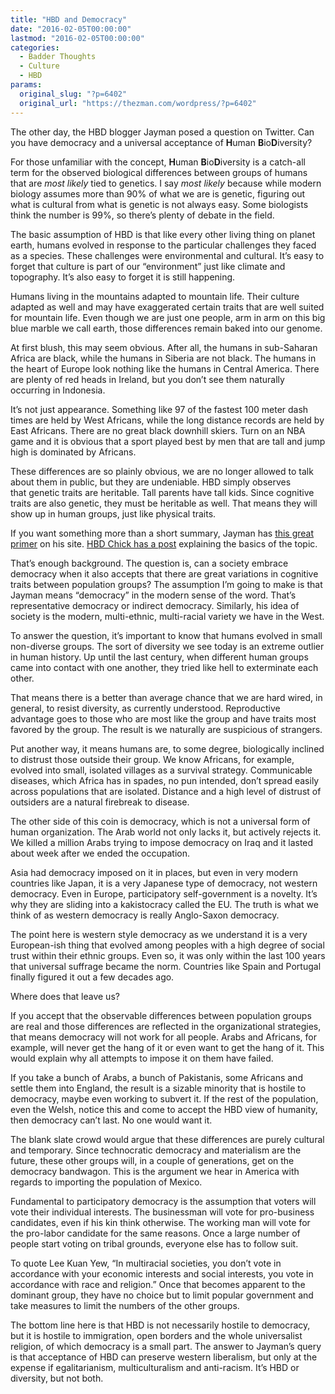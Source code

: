 ```yaml
---
title: "HBD and Democracy"
date: "2016-02-05T00:00:00"
lastmod: "2016-02-05T00:00:00"
categories:
  - Badder Thoughts
  - Culture
  - HBD
params:
  original_slug: "?p=6402"
  original_url: "https://thezman.com/wordpress/?p=6402"
---
```


The other day, the HBD blogger Jayman posed a question on Twitter. Can
you have democracy and a universal acceptance of **H**uman
**B**io**D**iversity?

For those unfamiliar with the concept, **H**uman **B**io**D**iversity is
a catch-all term for the observed biological differences between groups
of humans that are *most likely* tied to genetics. I say *most likely*
because while modern biology assumes more than 90% of what we are is
genetic, figuring out what is cultural from what is genetic is not
always easy. Some biologists think the number is 99%, so there’s plenty
of debate in the field.

The basic assumption of HBD is that like every other living thing on
planet earth, humans evolved in response to the particular challenges
they faced as a species. These challenges were environmental
and cultural. It’s easy to forget that culture is part of our
“environment” just like climate and topography. It’s also easy to forget
it is still happening.

Humans living in the mountains adapted to mountain life. Their culture
adapted as well and may have exaggerated certain traits that are well
suited for mountain life. Even though we are just one people, arm in arm
on this big blue marble we call earth, those differences remain baked
into our genome.

At first blush, this may seem obvious. After all, the humans in
sub-Saharan Africa are black, while the humans in Siberia are not black.
The humans in the heart of Europe look nothing like the humans in
Central America. There are plenty of red heads in Ireland, but you don’t
see them naturally occurring in Indonesia.

It’s not just appearance. Something like 97 of the fastest 100 meter
dash times are held by West Africans, while the long distance records
are held by East Africans. There are no great black downhill skiers.
Turn on an NBA game and it is obvious that a sport played best by men
that are tall and jump high is dominated by Africans.

These differences are so plainly obvious, we are no longer allowed to
talk about them in public, but they are undeniable. HBD simply observes
that genetic traits are heritable. Tall parents have tall kids. Since
cognitive traits are also genetic, they must be heritable as well. That
means they will show up in human groups, just like physical traits.

If you want something more than a short summary, Jayman has [this great
primer](https://jaymans.wordpress.com/hbd-fundamentals/) on his site.
[HBD Chick has a
post](https://hbdchick.wordpress.com/category/what-is-human-biodiversity/)
explaining the basics of the topic.

That’s enough background. The question is, can a society embrace
democracy when it also accepts that there are great variations
in cognitive traits between population groups? The assumption I’m going
to make is that Jayman means “democracy” in the modern sense of the
word. That’s representative democracy or indirect democracy. Similarly,
his idea of society is the modern, multi-ethnic, multi-racial variety we
have in the West.

To answer the question, it’s important to know that humans evolved in
small non-diverse groups. The sort of diversity we see today is an
extreme outlier in human history. Up until the last century, when
different human groups came into contact with one another, they tried
like hell to exterminate each other.

That means there is a better than average chance that we are hard wired,
in general, to resist diversity, as currently understood. Reproductive
advantage goes to those who are most like the group and have traits most
favored by the group. The result is we naturally are suspicious of
strangers.

Put another way, it means humans are, to some degree, biologically
inclined to distrust those outside their group. We know Africans, for
example, evolved into small, isolated villages as a survival strategy.
Communicable diseases, which Africa has in spades, no pun intended,
don’t spread easily across populations that are isolated. Distance and a
high level of distrust of outsiders are a natural firebreak to disease.

The other side of this coin is democracy, which is not a universal form
of human organization. The Arab world not only lacks it, but actively
rejects it. We killed a million Arabs trying to impose democracy on Iraq
and it lasted about week after we ended the occupation.

Asia had democracy imposed on it in places, but even in very modern
countries like Japan, it is a very Japanese type of democracy, not
western democracy. Even in Europe, participatory self-government is a
novelty. It’s why they are sliding into a kakistocracy called the EU.
The truth is what we think of as western democracy is really Anglo-Saxon
democracy.

The point here is western style democracy as we understand it is a very
European-ish thing that evolved among peoples with a high degree of
social trust within their ethnic groups. Even so, it was only within the
last 100 years that universal suffrage became the norm. Countries like
Spain and Portugal finally figured it out a few decades ago.

Where does that leave us?

If you accept that the observable differences between population groups
are real and those differences are reflected in the organizational
strategies, that means democracy will not work for all people. Arabs and
Africans, for example, will never get the hang of it or even want to get
the hang of it. This would explain why all attempts to impose it on them
have failed.

If you take a bunch of Arabs, a bunch of Pakistanis, some Africans and
settle them into England, the result is a sizable minority that is
hostile to democracy, maybe even working to subvert it. If the rest of
the population, even the Welsh, notice this and come to accept the HBD
view of humanity, then democracy can’t last. No one would want it.

The blank slate crowd would argue that these differences are purely
cultural and temporary. Since technocratic democracy and materialism are
the future, these other groups will, in a couple of generations, get on
the democracy bandwagon. This is the argument we hear in America with
regards to importing the population of Mexico.

Fundamental to participatory democracy is the assumption that voters
will vote their individual interests. The businessman will vote for
pro-business candidates, even if his kin think otherwise. The working
man will vote for the pro-labor candidate for the same reasons. Once a
large number of people start voting on tribal grounds, everyone else has
to follow suit.

To quote Lee Kuan Yew, “In multiracial societies, you don’t vote in
accordance with your economic interests and social interests, you vote
in accordance with race and religion.” Once that becomes apparent to the
dominant group, they have no choice but to limit popular government and
take measures to limit the numbers of the other groups.

The bottom line here is that HBD is not necessarily hostile to
democracy, but it is hostile to immigration, open borders and the whole
universalist religion, of which democracy is a small part. The answer to
Jayman’s query is that acceptance of HBD can preserve western
liberalism, but only at the expense if egalitarianism, multiculturalism
and anti-racism. It’s HBD or diversity, but not both.
